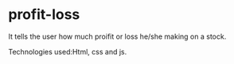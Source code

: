 # profit-loss
It tells the user how much proifit or loss he/she making on a stock.

Technologies used:Html, css and js.
